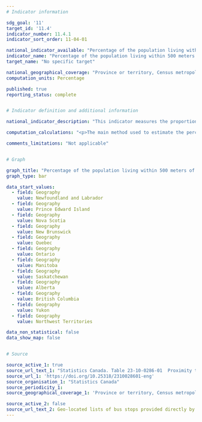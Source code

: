 ```yaml
---
# Indicator information

sdg_goal: '11'
target_id: '11.4'
indicator_number: 11.4.1
indicator_sort_order: 11-04-01

national_indicator_available: "Percentage of the population living within 500 meters of a public transport stop"
indicator_name: "Percentage of the population living within 500 meters of a public transport stop"
target_name: "No specific target"

national_geographical_coverage: "Province or territory, Census metropolitan area, Census metropolitan area part" 
computation_units: Percentage

published: true
reporting_status: complete


# Indicator definition and additional information

national_indicator_description: "This indicator measures the proportion of the population within the geographic unit living within 500 meters of a public transit stop." 

computation_calculations: "<p>The main method used to estimate the percentage of Canadians living within 500 meters of a public transport access point is as follows:<br>  a) The location of public transport stops of all kinds (bus, trolley, surface and underground rail) were accessed from city web-sites or acquired from local transit authorities. Almost complete coverage was obtained for the municipalities making up the 35 metropolitan cities.<br>  b) The public transit stop locations were incorporated within Statistics Canada’s geographic databases containing population counts for 2016 Census Dissemination Blocks. All Dissemination Blocks located within a 500 meter radius of a transit stop were selected, and summed for the municipality. A straight-line distance is sometimes not the most direct route, but it is consistently applied to facilitate comparison across cities. This approach will produce a slight over-estimate.<br>  c) In the final step, the population living within 500 meters is divided by the total population of the entire metropolitan city.<br> The total population is used, as it provided a better indication of the true count of persons interacting socially and economically within the space of the metropolitan area, and thus potentially using public transportation.</p>"

comments_limitations: "Not applicable"


# Graph 

graph_title: "Percentage of the population living within 500 meters of a public transport stop"
graph_type: bar

data_start_values:
  - field: Geography
    value: Newfoundland and Labrador
  - field: Geography
    value: Prince Edward Island
  - field: Geography
    value: Nova Scotia
  - field: Geography
    value: New Brunswick
  - field: Geography
    value: Quebec
  - field: Geography
    value: Ontario
  - field: Geography
    value: Manitoba
  - field: Geography
    value: Saskatchewan
  - field: Geography
    value: Alberta
  - field: Geography
    value: British Columbia
  - field: Geography
    value: Yukon
  - field: Geography
    value: Northwest Territories

data_non_statistical: false
data_show_map: false


# Source

source_active_1: true
source_url_text_1: "Statistics Canada. Table 23-10-0286-01  Proximity to Public Transportation in Canada's Metropolitan Cities, and related Commuting Data"
source_url_1: 'https://doi.org/10.25318/2310028601-eng'
source_organisation_1: "Statistics Canada"
source_periodicity_1:
source_geographical_coverage_1: 'Province or territory, Census metropolitan area, Census metropolitan area part'

source_active_2: false
source_url_text_2: Geo-located lists of bus stops provided directly by the municipalities or available on their Open Data website during fall 2019.
---
```

